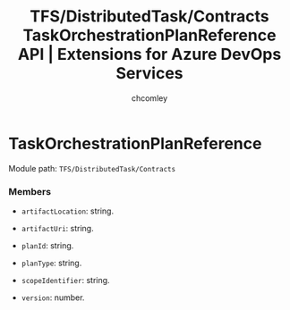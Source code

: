 ﻿---
title: TFS/DistributedTask/Contracts TaskOrchestrationPlanReference API | Extensions for Azure DevOps Services
description: Data representation of a task orchestration plan reference.
ms.assetid: 16d8a0be-a05c-73ad-fc43-4aa3c319f048
ms.technology: devops-ecosystem
generated: true
author: chcomley
ms.topic: article
ms.author: chcomley
ms.date: 08/04/2016
---

# TaskOrchestrationPlanReference

Module path: `TFS/DistributedTask/Contracts`

### Members

- `artifactLocation`: string.

- `artifactUri`: string.

- `planId`: string.

- `planType`: string.

- `scopeIdentifier`: string.

- `version`: number.

